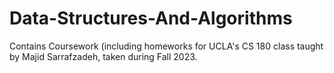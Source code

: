 # Data-Structures-And-Algorithms

Contains Coursework (including homeworks for UCLA's CS 180 class taught by Majid Sarrafzadeh, taken during Fall 2023. 
